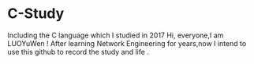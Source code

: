 # C-Study
Including the C language which I studied in 2017
Hi, everyone,I am LUOYuWen !
After learning Network Engineering for years,now I intend to use this github to record the study and life . 
